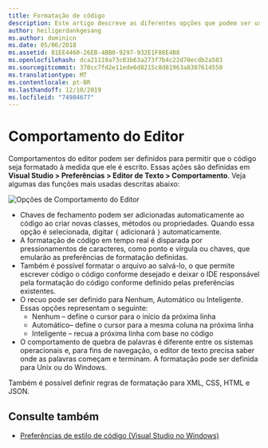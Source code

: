 ```yaml
---
title: Formatação de código
description: Este artigo descreve as diferentes opções que podem ser usadas para modificar o comportamento do editor de texto no Visual Studio para Mac
author: heiligerdankgesang
ms.author: dominicn
ms.date: 05/06/2018
ms.assetid: 81EE4460-26EB-4BB0-9297-932E1F88E4B8
ms.openlocfilehash: dca21119a73c03b63a273f7b4c22d70ecdb2a583
ms.sourcegitcommit: 370cc7fd2e11ede6d8215c8d81963a8307614550
ms.translationtype: MT
ms.contentlocale: pt-BR
ms.lasthandoff: 12/10/2019
ms.locfileid: "74984677"
---
```

# <a name="editor-behavior"></a>Comportamento do Editor

Comportamentos do editor podem ser definidos para permitir que o código seja formatado à medida que ele é escrito. Essas ações são definidas em **Visual Studio > Preferências > Editor de Texto > Comportamento**. Veja algumas das funções mais usadas descritas abaixo:

![Opções de Comportamento do Editor](media/source-editor-image9.png)

* Chaves de fechamento podem ser adicionadas automaticamente ao código ao criar novas classes, métodos ou propriedades. Quando essa opção é selecionada, digitar `{` adicionará `}` automaticamente.
* A formatação de código em tempo real é disparada por pressionamentos de caracteres, como ponto e vírgula ou chaves, que emularão as preferências de formatação definidas.
* Também é possível formatar o arquivo ao salvá-lo, o que permite escrever código o código conforme desejado e deixar o IDE responsável pela formatação do código conforme definido pelas preferências existentes.
* O recuo pode ser definido para Nenhum, Automático ou Inteligente. Essas opções representam o seguinte:
  * Nenhum – define o cursor para o início da próxima linha
  * Automático– define o cursor para a mesma coluna na próxima linha
  * Inteligente – recua a próxima linha com base no código
* O comportamento de quebra de palavras é diferente entre os sistemas operacionais e, para fins de navegação, o editor de texto precisa saber onde as palavras começam e terminam. A formatação pode ser definida para Unix ou do Windows.

Também é possível definir regras de formatação para XML, CSS, HTML e JSON.

## <a name="see-also"></a>Consulte também

- [Preferências de estilo de código (Visual Studio no Windows)](/visualstudio/ide/code-styles-and-quick-actions)
